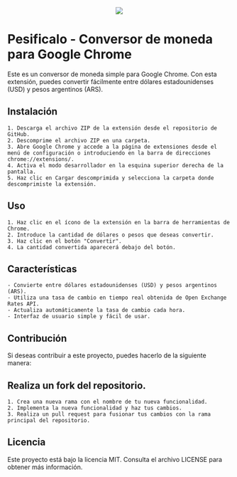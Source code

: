 <p align="center">
        <img src="https://github.com/thiagosequeira/Pesificalo-Extension/blob/master/images/icon48.png" />
</p>

# Pesificalo - Conversor de moneda para Google Chrome 
Este es un conversor de moneda simple para Google Chrome. Con esta extensión, puedes convertir fácilmente entre dólares estadounidenses (USD) y pesos argentinos (ARS).

## Instalación
    1. Descarga el archivo ZIP de la extensión desde el repositorio de GitHub.
    2. Descomprime el archivo ZIP en una carpeta.
    3. Abre Google Chrome y accede a la página de extensiones desde el menú de configuración o introduciendo en la barra de direcciones chrome://extensions/.
    4. Activa el modo desarrollador en la esquina superior derecha de la pantalla.
    5. Haz clic en Cargar descomprimida y selecciona la carpeta donde descomprimiste la extensión.

## Uso
    1. Haz clic en el ícono de la extensión en la barra de herramientas de Chrome.
    2. Introduce la cantidad de dólares o pesos que deseas convertir.
    3. Haz clic en el botón "Convertir".
    4. La cantidad convertida aparecerá debajo del botón.


## Características
    - Convierte entre dólares estadounidenses (USD) y pesos argentinos (ARS).
    - Utiliza una tasa de cambio en tiempo real obtenida de Open Exchange Rates API.
    - Actualiza automáticamente la tasa de cambio cada hora.
    - Interfaz de usuario simple y fácil de usar.


## Contribución
Si deseas contribuir a este proyecto, puedes hacerlo de la siguiente manera:

## Realiza un fork del repositorio.
    1. Crea una nueva rama con el nombre de tu nueva funcionalidad.
    2. Implementa la nueva funcionalidad y haz tus cambios.
    3. Realiza un pull request para fusionar tus cambios con la rama principal del repositorio.


## Licencia
Este proyecto está bajo la licencia MIT. Consulta el archivo LICENSE para obtener más información.
